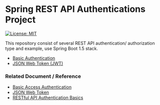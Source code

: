 # Spring REST API Authentications Project

[![License: MIT](https://img.shields.io/badge/License-MIT-blue.svg)](/LICENSE)

This repository consist of several REST API authentication/ authorization type and example, use Spring Boot 1.5 stack.

- [Basic Authentication](/basic-auth/)
- [JSON Web Token (JWT)](/)

### Related Document / Reference

- [Basic Access Authentication](https://en.wikipedia.org/wiki/Basic_access_authentication)
- [JSON Web Token](https://en.wikipedia.org/wiki/JSON_Web_Token)
- [RESTful API Authentication Basics](https://blog.restcase.com/restful-api-authentication-basics/)